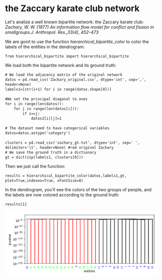 # the Zaccary karate club network

Let's analize a well known bipartite network: the Zaccary karate club: *Zachary, W. W. (1977) An information flow model for conflict and fission in smallgroups.J. Anthropol. Res.,33(4), 452–473*

We are goint to use the function *hierarchical_bipartite_color* to color the labels of the entities in the dendrogram:

    from hierarchical_bipartite import hierarchical_bipartite
       
We load both the bipartite network and its ground truth:

    # We load the adjacency matrix of the original network
    datos = pd.read_csv('Zackary_original.csv', dtype='int', sep=',', header=None) 
    labels1=[str(i+1) for i in range(datos.shape[0])]

    #We set the principal diagonal to ones
    for i in range(len(datos)):
        for j in range(len(datos[i])):  
            if i==j:
                datos2[i][j]=1

    # The dataset need to have categorical variables
    datos=datos.astype('category')

    clusters = pd.read_csv('zachary_gt.txt', dtype='int', sep=' ', delimiter='\t', header=None) #red original Zackary
    # We save the ground truth in a dictionary
    gt = dict(zip(labels1, clusters[0])) 

Then we just call the function:

    results = hierarchical_bipartite_color(datos,labels1,gt, plot=True,indexes=True, xFontSize=8)


In the dendrogram, you'll see the colors of the two groups of people, and the labels are now colored according to the ground truth:
	
    results[1]
![ZKC_dendro](ZKC_dendro.png?raw=true "Title")
